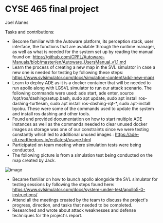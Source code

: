 # CYSE 465 final project
Joel Alanes

Tasks and contributions:

- Become familiar with the Autoware platform, its perception stack, user interface, the functions that are available through the runtime manager, as well as what is needed for the system set up by reading the manual found on: https://github.com/CPFL/Autoware-Manuals/blob/master/en/Autoware_UsersManual_v1.1.md
- Learn the process of creating a new map in the SVL simulator in case a new one is needed for testing by following these steps: https://www.svlsimulator.com/docs/simulation-content/add-new-map/
- Learn to deploy ADE as it is a docker container that will be needed  to run apollo along with LGSVL simulator to run our attack scenario. The following commands were used: ade start, ade enter, source /opt/ros/dashing/setup.bash, sudo apt update, sudo apt install ros-dashing-turtlesim, sudo apt install ros-dashing-rqt-*, sudo apt-install byobu. These were some of the commands used to update the system and install ros dashing and other tools.
- Found and provided documentation on how to start multiple ADE instances as well as the commands needed to clear unused docker images as storage was one of our constraints since we were testing constantly which  led to additional unused images : https://ade-cli.readthedocs.io/en/latest/usage.html
- Participated on team meeting where simulation tests were being conducted.
- The following picture is from a simulation test being conducted on the map created by Jack.
 
![image](https://user-images.githubusercontent.com/118318173/206329023-db2d1e9b-0215-49c4-8954-81a8b16d4701.png)
- Became familiar on how to launch apollo alongside the SVL simulator for testing sessions by following the steps found here: https://www.svlsimulator.com/docs/system-under-test/apollo5-0-instructions/
- Attend all the meetings created by the team to discuss the project's progress, direction, and tasks that needed to be completed.
- Researched and wrote about attack weaknesses and defense techniques for the project's report.
